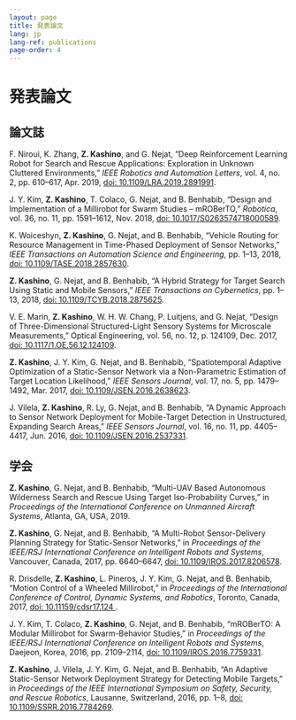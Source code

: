 ```yaml
---
layout: page
title: 発表論文
lang: jp
lang-ref: publications
page-order: 4
---
```


# 発表論文

## 論文誌
F. Niroui, K. Zhang, **Z. Kashino**, and G. Nejat, “Deep Reinforcement Learning Robot for Search and Rescue Applications: Exploration in Unknown Cluttered Environments,” *IEEE Robotics and Automation Letters*, vol. 4, no. 2, pp. 610–617, Apr. 2019, [doi: 10.1109/LRA.2019.2891991](https://doi.org/10.1109/LRA.2019.2891991).

J. Y. Kim, **Z. Kashino**, T. Colaco, G. Nejat, and B. Benhabib, “Design and Implementation of a Millirobot for Swarm Studies – mROBerTO,” *Robotica*, vol. 36, no. 11, pp. 1591–1612, Nov. 2018, [doi: 10.1017/S0263574718000589](https://doi.org/10.1017/S0263574718000589).

K. Woiceshyn, **Z. Kashino**, G. Nejat, and B. Benhabib, “Vehicle Routing for Resource Management in Time-Phased Deployment of Sensor Networks,” *IEEE Transactions on Automation Science and Engineering*, pp. 1–13, 2018, [doi: 10.1109/TASE.2018.2857630](https://doi.org/10.1109/TASE.2018.2857630).

**Z. Kashino**, G. Nejat, and B. Benhabib, “A Hybrid Strategy for Target Search Using Static and Mobile Sensors,” *IEEE Transactions on Cybernetics*, pp. 1–13, 2018, [doi: 10.1109/TCYB.2018.2875625](https://doi.org/10.1109/TCYB.2018.2875625).

V. E. Marin, **Z. Kashino**, W. H. W. Chang, P. Luitjens, and G. Nejat, “Design of Three-Dimensional Structured-Light Sensory Systems for Microscale Measurements,” Optical Engineering, vol. 56, no. 12, p. 124109, Dec. 2017, [doi: 10.1117/1.OE.56.12.124109](https://doi.org/10.1117/1.OE.56.12.124109).

**Z. Kashino**, J. Y. Kim, G. Nejat, and B. Benhabib, “Spatiotemporal Adaptive Optimization of a Static-Sensor Network via a Non-Parametric Estimation of Target Location Likelihood,” *IEEE Sensors Journal*, vol. 17, no. 5, pp. 1479–1492, Mar. 2017, [doi: 10.1109/JSEN.2016.2638623](https://doi.org/10.1109/JSEN.2016.2638623).

J. Vilela, **Z. Kashino**, R. Ly, G. Nejat, and B. Benhabib, “A Dynamic Approach to Sensor Network Deployment for Mobile-Target Detection in Unstructured, Expanding Search Areas,” *IEEE Sensors Journal*, vol. 16, no. 11, pp. 4405–4417, Jun. 2016, [doi: 10.1109/JSEN.2016.2537331](https://doi.org/10.1109/JSEN.2016.2537331).

## 学会
**Z. Kashino**, G. Nejat, and B. Benhabib, “Multi-UAV Based Autonomous Wilderness Search and Rescue Using Target Iso-Probability Curves,” in *Proceedings of the International Conference on Unmanned Aircraft Systems*, Atlanta, GA, USA, 2019.

**Z. Kashino**, G. Nejat, and B. Benhabib, “A Multi-Robot Sensor-Delivery Planning Strategy for Static-Sensor Networks,” in *Proceedings of the IEEE/RSJ International Conference on Intelligent Robots and Systems*, Vancouver, Canada, 2017, pp. 6640–6647, [doi: 10.1109/IROS.2017.8206578](https://doi.org/10.1109/IROS.2017.8206578).

R. Drisdelle, **Z. Kashino**, L. Pineros, J. Y. Kim, G. Nejat, and B. Benhabib, “Motion Control of a Wheeled Millirobot,” in *Proceedings of the International Conference of Control, Dynamic Systems, and Robotics*, Toronto, Canada, 2017, [doi: 10.11159/cdsr17.124
](https://doi.org/10.11159/cdsr17.124).

J. Y. Kim, T. Colaco, **Z. Kashino**, G. Nejat, and B. Benhabib, “mROBerTO: A Modular Millirobot for Swarm-Behavior Studies,” in *Proceedings of the IEEE/RSJ International Conference on Intelligent Robots and Systems*, Daejeon, Korea, 2016, pp. 2109–2114, [doi: 10.1109/IROS.2016.7759331](https://doi.org/10.1109/IROS.2016.7759331).

**Z. Kashino**, J. Vilela, J. Y. Kim, G. Nejat, and B. Benhabib, “An Adaptive Static-Sensor Network Deployment Strategy for Detecting Mobile Targets,” in *Proceedings of the IEEE International Symposium on Safety, Security, and Rescue Robotics*, Lausanne, Switzerland, 2016, pp. 1–8, [doi: 10.1109/SSRR.2016.7784269](https://doi.org/10.1109/SSRR.2016.7784269).
